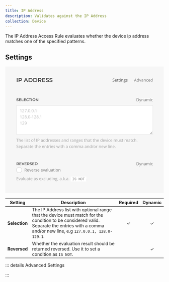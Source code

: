 ```yaml
---
title: IP Address
description: Validates against the IP Address
collection: Device
---
```


<!--@include: ./_partials/intro-->

The IP Address Access Rule evaluates whether the device ip address matches one of the specified patterns.

## Settings

![IP Address Access Rule](../assets/rules/rule-ip-address.webp)

| Setting | Description | Required | Dynamic |
| ------- | ----------- | :------: | :-----: |
| **Selection** | The IP Address list with optional range that the device must match for the condition to be considered valid. Separate the entries with a comma and/or new line, e.g `127.0.0.1, 128.0-129.1`. | &#x2713; | &#x2713; |
| **Reversed** | Whether the evaluation result should be returned reversed. Use it to set a condition as `IS NOT`. | | &#x2713; |

::: details Advanced Settings
<!--@include: ./_partials/advanced-settings-->
:::

